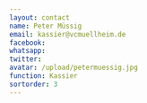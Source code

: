 ```yaml
---
layout: contact
name: Peter Müssig
email: kassier@vcmuellheim.de
facebook:
whatsapp:
twitter:
avatar: /upload/petermuessig.jpg
function: Kassier
sortorder: 3
---
```

